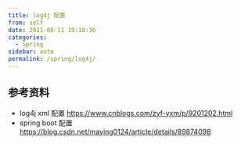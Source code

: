 ```yaml
---
title: log4j 配置
from: self
date: 2021-08-11 19:18:36
categories: 
  - Spring
sidebar: auto
permalink: /spring/log4j/
---
```


## 参考资料

- log4j  xml 配置 https://www.cnblogs.com/zyf-yxm/p/9201202.html
- spring boot 配置 https://blog.csdn.net/maying0124/article/details/89874098 


